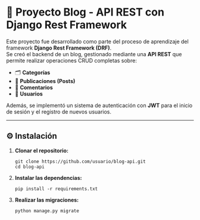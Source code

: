 # 📝 Proyecto Blog - API REST con Django Rest Framework

Este proyecto fue desarrollado como parte del proceso de aprendizaje del framework **Django Rest Framework (DRF)**.  
Se creó el backend de un blog, gestionado mediante una **API REST** que permite realizar operaciones CRUD completas sobre:  
- 🗂️ **Categorías**  
- 📝 **Publicaciones (Posts)**  
- 💬 **Comentarios**  
- 👤 **Usuarios**

Además, se implementó un sistema de autenticación con **JWT** para el inicio de sesión y el registro de nuevos usuarios.  

---

## ⚙️ Instalación

1. **Clonar el repositorio:**  
   ```
   git clone https://github.com/usuario/blog-api.git
   cd blog-api
   ```

2. **Instalar las dependencias:**  
   ```
   pip install -r requirements.txt
   ```

3. **Realizar las migraciones:**  
   ```
   python manage.py migrate
   ```


